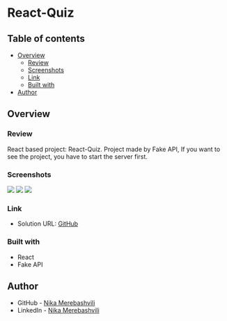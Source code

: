 # React-Quiz

## Table of contents

- [Overview](#overview)
  - [Review](#Review)
  - [Screenshots](#screenshots)
  - [Link](#link)
  - [Built with](#built-with)
- [Author](#author)


## Overview

### Review

React based project: React-Quiz. Project made by Fake API, If you want to see the project, you have to start the server first.

### Screenshots

![](./src/assets/screen-img/img-1.png)
![](./src/assets/screen-img/img-2.png)
![](./src/assets/screen-img/img-3.png)


### Link

- Solution URL: [GitHub](https://github.com/nikamerebashvili95/react-quiz)


### Built with

- React
- Fake API

## Author

- GitHub - [Nika Merebashvili](https://github.com/nikamerebashvili95)
- LinkedIn - [Nika Merebashvili](https://www.linkedin.com/in/nikamerebashvili)

